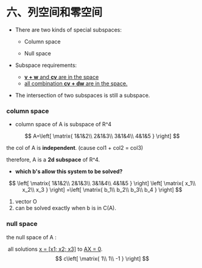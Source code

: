 # 六、列空间和零空间

- There are two kinds of special subspaces:

  - Column space

  - Null space

- Subspace requirements:
  - <u>**v + w** and **cv** are in the space</u>
  - <u>all combination **cv + dw** are in the space.</u>

- The intersection of two subspaces is still a subspace.



### column space

- column space of A is subspace of R^4

$$
A=\left[
\matrix{
1&1&2\\
2&1&3\\
3&1&4\\
4&1&5
}
\right]
$$

the col of A is **independent**. (cause col1 + col2 = col3)

therefore, A is a **2d subspace** of R^4.

- **which b's allow this system to be solved?**

$$
\left[
\matrix{
1&1&2\\
2&1&3\\
3&1&4\\
4&1&5
}
\right]
\left[
\matrix{
x_1\\
x_2\\
x_3
}
\right]
=\left[
\matrix{
b_1\\
b_2\\
b_3\\
b_4
}
\right]
$$

1. vector O
2. can be solved exactly when b is in C(A).



### null space

the null space of A : 

​	all solutions <u>x = [x1; x2; x3]</u> to <u>AX = 0</u>.
$$
c\left[
\matrix{
1\\
1\\
-1
}
\right]
$$
